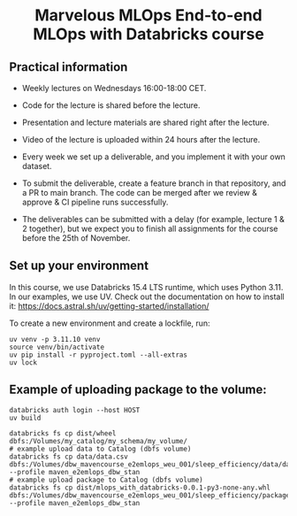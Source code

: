 <h1 align="center">
Marvelous MLOps End-to-end MLOps with Databricks course

## Practical information
- Weekly lectures on Wednesdays 16:00-18:00 CET.
- Code for the lecture is shared before the lecture. 
- Presentation and lecture materials are shared right after the lecture.
- Video of the lecture is uploaded within 24 hours after the lecture.

- Every week we set up a deliverable, and you implement it with your own dataset. 
- To submit the deliverable, create a feature branch in that repository, and a PR to main branch. The code can be merged after we review & approve & CI pipeline runs successfully.
- The deliverables can be submitted with a delay (for example, lecture 1 & 2 together), but we expect you to finish all assignments for the course before the 25th of November.


## Set up your environment
In this course, we use Databricks 15.4 LTS runtime, which uses Python 3.11. 
In our examples, we use UV. Check out the documentation on how to install it: https://docs.astral.sh/uv/getting-started/installation/

To create a new environment and create a lockfile, run:

```
uv venv -p 3.11.10 venv
source venv/bin/activate
uv pip install -r pyproject.toml --all-extras
uv lock
```

## Example of uploading package to the volume:
```
databricks auth login --host HOST
uv build

databricks fs cp dist/wheel dbfs:/Volumes/my_catalog/my_schema/my_volume/
# example upload data to Catalog (dbfs volume)
databricks fs cp data/data.csv dbfs:/Volumes/dbw_mavencourse_e2emlops_weu_001/sleep_efficiency/data/data.csv --profile maven_e2emlops_dbw_stan
# example upload package to Catalog (dbfs volume)
databricks fs cp dist/mlops_with_databricks-0.0.1-py3-none-any.whl dbfs:/Volumes/dbw_mavencourse_e2emlops_weu_001/sleep_efficiency/packages --profile maven_e2emlops_dbw_stan
```

